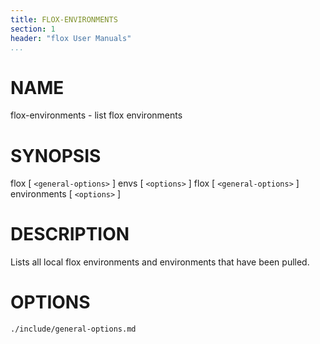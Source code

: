 ```yaml
---
title: FLOX-ENVIRONMENTS
section: 1
header: "flox User Manuals"
...
```



# NAME

flox-environments - list flox environments

# SYNOPSIS

flox [ `<general-options>` ] envs [ `<options>` ]
flox [ `<general-options>` ] environments [ `<options>` ]


# DESCRIPTION

Lists all local flox environments and environments that have been pulled.

# OPTIONS

```{.include}
./include/general-options.md
```
